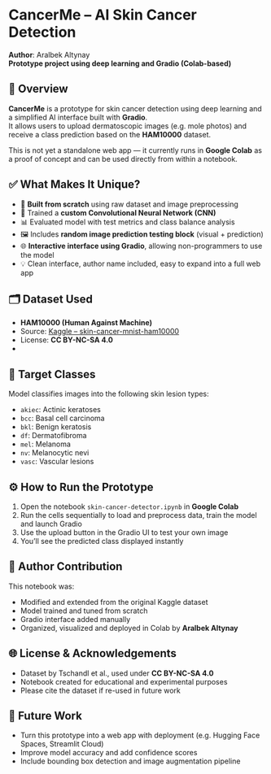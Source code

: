 
# CancerMe – AI Skin Cancer Detection  
**Author**: Aralbek Altynay  
**Prototype project using deep learning and Gradio (Colab-based)**  

## 🧬 Overview  
**CancerMe** is a prototype for skin cancer detection using deep learning and a simplified AI interface built with **Gradio**.  
It allows users to upload dermatoscopic images (e.g. mole photos) and receive a class prediction based on the **HAM10000** dataset.

This is not yet a standalone web app — it currently runs in **Google Colab** as a proof of concept and can be used directly from within a notebook.


## ✅ What Makes It Unique?

- 🔬 **Built from scratch** using raw dataset and image preprocessing  
- 🧠 Trained a **custom Convolutional Neural Network (CNN)**  
- 📊 Evaluated model with test metrics and class balance analysis  
- 🖼️ Includes **random image prediction testing block** (visual + prediction)  
- 🌐 **Interactive interface using Gradio**, allowing non-programmers to use the model  
- 💡 Clean interface, author name included, easy to expand into a full web app  

## 🗂 Dataset Used  
- **HAM10000 (Human Against Machine)**  
- Source: [Kaggle – skin-cancer-mnist-ham10000](https://www.kaggle.com/datasets/kmader/skin-cancer-mnist-ham10000)  
- License: **CC BY-NC-SA 4.0**
- 
## 🔎 Target Classes

Model classifies images into the following skin lesion types:

- `akiec`: Actinic keratoses  
- `bcc`: Basal cell carcinoma  
- `bkl`: Benign keratosis  
- `df`: Dermatofibroma  
- `mel`: Melanoma  
- `nv`: Melanocytic nevi  
- `vasc`: Vascular lesions

## ⚙️ How to Run the Prototype  

1. Open the notebook `skin-cancer-detector.ipynb` in **Google Colab**  
2. Run the cells sequentially to load and preprocess data, train the model and launch Gradio  
3. Use the upload button in the Gradio UI to test your own image  
4. You’ll see the predicted class displayed instantly  

## 📌 Author Contribution

This notebook was:

- Modified and extended from the original Kaggle dataset  
- Model trained and tuned from scratch  
- Gradio interface added manually  
- Organized, visualized and deployed in Colab by **Aralbek Altynay**

## 🌐 License & Acknowledgements

- Dataset by Tschandl et al., used under **CC BY-NC-SA 4.0**  
- Notebook created for educational and experimental purposes  
- Please cite the dataset if re-used in future work


## 🚧 Future Work  
- Turn this prototype into a web app with deployment (e.g. Hugging Face Spaces, Streamlit Cloud)  
- Improve model accuracy and add confidence scores  
- Include bounding box detection and image augmentation pipeline  
